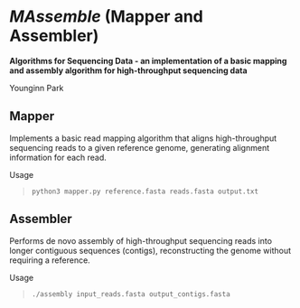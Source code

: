 # _MAssemble_ (Mapper and Assembler)

**Algorithms for Sequencing Data - an implementation of a basic mapping and assembly algorithm for high-throughput sequencing data**

Younginn Park

## Mapper

Implements a basic read mapping algorithm that aligns high-throughput sequencing reads to a given reference genome, generating alignment information for each read.

Usage
>`python3 mapper.py reference.fasta reads.fasta output.txt`

## Assembler

Performs de novo assembly of high-throughput sequencing reads into longer contiguous sequences (contigs), reconstructing the genome without requiring a reference.

Usage
>`./assembly input_reads.fasta output_contigs.fasta`
